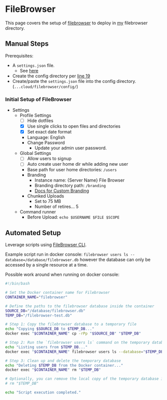 # FileBrowser

This page covers the setup of [filebrowser](https://github.com/filebrowser/filebrowser) to deploy in [my](https://github.com/adamzvolanek/DevRack/tree/main/docker-compose/cloud/filebrowser) filebrowser directory.

## Manual Steps

Prerequisites:

- A `settings.json` file.
  - See [here](https://github.com/adamzvolanek/DevRack/blob/main/docker-compose/cloud/filebrowser/settings.json)
- Create the config directory per [line 19](https://github.com/adamzvolanek/DevRack/blob/main/docker-compose/cloud/filebrowser/filebrowser.yaml#L19)
- Create/paste the `settings.json` file into the config directory. (`...cloud/filebrowser/config/`)

### Initial Setup of FileBrowser

- Settings
  - Profile Settings
    - [ ] Hide dotfiles
    - [X] Use single clicks to open files and directories
    - [X] Set exact date format
    - Language: English
    - Change Password
      - Update your admin user password.
  - Global Settings
    - [ ] Allow users to signup
    - [ ] Auto create user home dir while adding new user
    - Base path for user home directories: `/users`
    - Branding
      - Instance name: {Server Name} File Browser
      - Branding directory path: `/branding`
      - [Docs for Custom Branding](https://filebrowser.org/configuration/custom-branding)
    - Chunked Uploads
      - Set to 75 MB
      - Number of retires... 5
  - Command runner
    - Before Upload: `echo $USERNAME $FILE $SCOPE`

## Automated Setup

Leverage scripts using [FileBrowser CLI](https://filebrowser.org/cli).

Example script run in docker console: `filebrowser users ls --database=/database/filebrowser.db` however the database can only be accessed by a single resource at a time.

Possible work around when running on docker console:

```bash
#!/bin/bash

# Set the Docker container name for Filebrowser
CONTAINER_NAME="filebrowser"

# Define the paths to the filebrowser database inside the container
SOURCE_DB="/database/filebrowser.db"
TEMP_DB="/filebrowser-test.db"

# Step 1: Copy the filebrowser database to a temporary file
echo "Copying $SOURCE_DB to $TEMP_DB..."
docker exec "$CONTAINER_NAME" cp -rPp "$SOURCE_DB" "$TEMP_DB"

# Step 2: Run the `filebrowser users ls` command on the temporary database
echo "Listing users from $TEMP_DB..."
docker exec "$CONTAINER_NAME" filebrowser users ls --database="$TEMP_DB"

# Step 3: Clean up and delete the temporary database
echo "Deleting $TEMP_DB from the Docker container..."
docker exec "$CONTAINER_NAME" rm "$TEMP_DB"

# Optionally, you can remove the local copy of the temporary database if you no longer need it
# rm "$TEMP_DB"

echo "Script execution completed."
```
